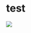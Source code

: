 # test

<img src="https://img.shields.io/badge/HTML-E34F26?style=flat&logo=HTML5&logoColor=white"/>
